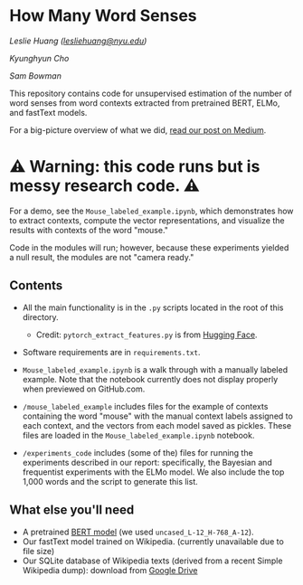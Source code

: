 # How Many Word Senses

_Leslie Huang (lesliehuang@nyu.edu)_

_Kyunghyun Cho_

_Sam Bowman_

This repository contains code for unsupervised estimation of the number of word senses from word contexts extracted from pretrained BERT, ELMo, and fastText models.

For a big-picture overview of what we did, [read our post on Medium](https://medium.com/@leslie_huang/automatic-extraction-of-word-senses-from-deep-contextualized-word-embeddings-2f09f16e820).

# ⚠️ Warning: this code runs but is messy research code. ⚠️

For a demo, see the `Mouse_labeled_example.ipynb`, which demonstrates how to extract contexts, compute the vector representations, and visualize the results with contexts of the word "mouse."

Code in the modules will run; however, because these experiments yielded a null result, the modules are not "camera ready."

## Contents

- All the main functionality is in the `.py` scripts located in the root of this directory.
  - Credit: `pytorch_extract_features.py` is from [Hugging Face](https://github.com/huggingface/).

- Software requirements are in `requirements.txt`.

- `Mouse_labeled_example.ipynb` is a walk through with a manually labeled example. Note that the notebook currently does not display properly when previewed on GitHub.com.

- `/mouse_labeled_example` includes files for the example of contexts containing the word "mouse" with the manual context labels assigned to each context, and the vectors from each model saved as pickles. These files are loaded in the `Mouse_labeled_example.ipynb` notebook.

- `/experiments_code` includes (some of the) files for running the experiments described in our report: specifically, the Bayesian and frequentist experiments with the ELMo model. We also include the top 1,000 words and the script to generate this list.

## What else you'll need

- A pretrained [BERT model](https://github.com/google-research/bert) (we used `uncased_L-12_H-768_A-12`).
- Our fastText model trained on Wikipedia. (currently unavailable due to file size)
- Our SQLite database of Wikipedia texts (derived from a recent Simple Wikipedia dump): download from [Google Drive](https://drive.google.com/file/d/1mVIFvYiuje5tIjdIkoPoHxDlbBn3daGC/view?usp=sharing)
